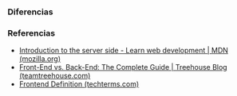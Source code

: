 ### Diferencias



### Referencias

- [Introduction to the server side - Learn web development | MDN (mozilla.org)](https://developer.mozilla.org/en-US/docs/Learn/Server-side/First_steps/Introduction)
- [Front-End vs. Back-End: The Complete Guide | Treehouse Blog (teamtreehouse.com)](https://blog.teamtreehouse.com/i-dont-speak-your-language-frontend-vs-backend)
- [Frontend Definition (techterms.com)](https://techterms.com/definition/frontend)

